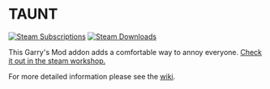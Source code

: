 TAUNT
===
[![Steam Subscriptions](https://img.shields.io/steam/subscriptions/1984041820?color=000000&logo=steam&logoColor=ffffff&style=flat-square)](https://steamcommunity.com/sharedfiles/filedetails/?id=1984041820) 
[![Steam Downloads](https://img.shields.io/steam/downloads/1984041820?color=000000&logo=steam&logoColor=ffffff&style=flat-square)](https://steamcommunity.com/sharedfiles/filedetails/?id=1984041820) 

This Garry's Mod addon adds a comfortable way to annoy everyone. [Check it out in the steam workshop.](https://steamcommunity.com/sharedfiles/filedetails/?id=1984041820)

For more detailed information please see the [wiki](https://github.com/Reispfannenfresser/taunt/wiki).
